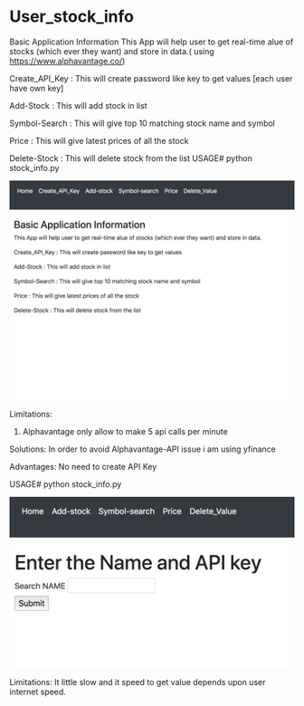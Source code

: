 # User_stock_info
Basic Application Information 
This App will help user to get real-time alue of stocks (which ever they want) and store in data.( using https://www.alphavantage.co/) 

Create_API_Key : This will create password like key to get values [each user have own key] 

Add-Stock : This will add stock in list

Symbol-Search : This will give top 10 matching stock name and symbol

Price : This will give latest prices of all the stock

Delete-Stock : This will delete stock from the list
USAGE# python stock_info.py

<img src= "Flask_AlphaVantage_API/images/Screen%20Shot%202020-02-16%20at%209.48.04%20AM.png" width="700px">

Limitations:
1. Alphavantage only allow to make 5 api calls per minute 

Solutions:
In order to avoid Alphavantage-API issue i am using yfinance

Advantages: No need to create API Key

USAGE# python stock_info.py

<img src= "yfinance_api/images/Screen%20Shot%202020-02-16%20at%205.17.51%20PM.png" width="700px">

Limitations: 
It little slow and it speed to get value depends upon user internet speed. 
